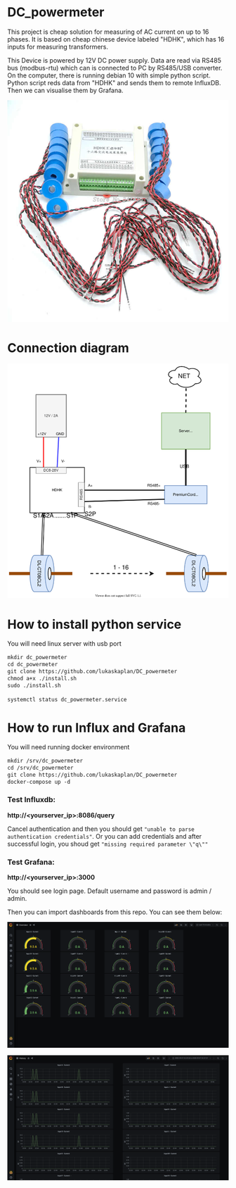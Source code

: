 # DC_powermeter

This project is cheap solution for measuring of AC current on up to 16 phases. It is based on cheap chinese device labeled "HDHK", which has 16 inputs for measuring transformers.

This Device is powered by 12V DC power supply. Data are read via RS485 bus (modbus-rtu) which can is connected to PC by RS485/USB converter. On the computer, there is running debian 10 with simple python script. Python script reds data from "HDHK" and sends them to remote InfluxDB. Then we can visualise them by Grafana.

![hdhk - chinese rs485 ampermeter](https://github.com/lukaskaplan/DC_powermeter/blob/master/images/HDHK.jpg) 

# Connection diagram
![Connection diagram](https://github.com/lukaskaplan/DC_powermeter/blob/master/DC_powermeter.svg)

# How to install python service
You will need linux server with usb port

```
mkdir dc_powermeter
cd dc_powermeter
git clone https://github.com/lukaskaplan/DC_powermeter
chmod a+x ./install.sh
sudo ./install.sh

systemctl status dc_powermeter.service
```

# How to run Influx and Grafana
You will need running docker environment

```
mkdir /srv/dc_powermeter
cd /srv/dc_powermeter
git clone https://github.com/lukaskaplan/DC_powermeter
docker-compose up -d
```

### Test Influxdb:

**http://<yourserver_ip>:8086/query**

Cancel authentication and then you should get `"unable to parse authentication credentials"`. Or you can add credentials and after successful login, you shoud get `"missing required parameter \"q\""`


### Test Grafana:

**http://<yourserver_ip>:3000**

You should see login page. Default username and password is admin / admin.

Then you can import dashboards from this repo. You can see them below:

![Grafana owerview dashboard screenshot](https://github.com/lukaskaplan/DC_powermeter/blob/master/images/screenshot1.png)

![Grafana history dashboard screenshot](https://github.com/lukaskaplan/DC_powermeter/blob/master/images/screenshot2.png)



